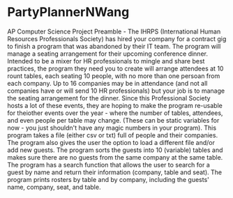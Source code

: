 # PartyPlannerNWang
AP Computer Science Project
Preamble - The IHRPS (International Human Resources Professionals Society) has hired your company for a contract gig to finish a program that was abandoned by their IT team.  The program will manage a seating arrangement for their upcoming conference dinner.  Intended to be a mixer for HR professionals to mingle and share best practices, the program they need you to create will arrange attendees at 10 rount tables, each seating 10 people, with no more than one persoan from each company.  Up to 16 companies may be in attendance (and not all companies have or will send 10 HR professionals) but your job is to manage the seating arrangement for the dinner.  Since this Professional Society hosts a lot of these events, they are hoping to make the program re-usable for theiother events over the year - where the number of tables, attendees, and even people per table may change. (These can be static variables for now - you just shouldn't have any magic numbers in your program).
This program takes a file (either csv or txt) full of people and their companies. The program also gives the user the option to load a different file and/or add new guests. The program sorts the guests into 10 (variable) tables and makes sure there are no guests from the same company at the same table. The program has a search function that allows the user to search for a guest by name and return their information (company, table and seat). The program prints rosters by table and by company, including the guests' name, company, seat, and table. 
